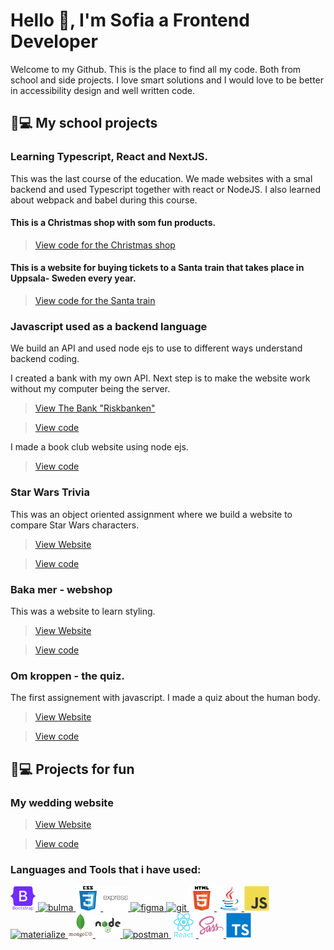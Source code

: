 
# Hello 👋, I'm Sofia a Frontend Developer
Welcome to my Github. This is the place to find all my code. Both from school and side projects. I love smart solutions and I would love to be better in accessibility design and well written code.

## 📓💻 My school projects

### Learning Typescript, React and NextJS.

This was the last course of the education. We made websites with a smal backend and used Typescript together with react or NodeJS. I also learned about webpack and babel during this course. 

#### This is a Christmas shop with som fun products.
> [View code for the Christmas shop ](https://github.com/SofiaLoven/Christmas-Shop)

#### This is a website for buying tickets to a Santa train that takes place in Uppsala- Sweden every year. 
> [View code for the Santa train ](https://github.com/SofiaLoven/Santa-train)


### Javascript used as a backend language
We build an API and used node ejs to use to different ways understand backend coding.

I created a bank with my own API. Next step is to make the website work without my computer being the server.

> [View The Bank "Riskbanken" ](https://sofialoven.github.io/bank-creating-API/public/index.html)

> [View code](https://github.com/SofiaLoven/bank-creating-API)

I made a book club website using node ejs.

> [View code](https://github.com/SofiaLoven/BokklubbMongoDB)

### Star Wars Trivia 
This was an object oriented assignment where we build a website to compare Star Wars characters.

>[View Website](https://sofialoven.github.io/Star-Wars-Trivia/)

> [View code](https://github.com/SofiaLoven/Star-Wars-Trivia)

### Baka mer - webshop
This was a website to learn styling. 

>[View Website](https://sofialoven.github.io/Baka-mer-webshop/)

> [View code](https://github.com/SofiaLoven/Baka-mer-webshop)

### Om kroppen - the quiz.
The first assignement with javascript. I made a quiz about the human body.

>[View Website](https://sofialoven.github.io/ankademin-quiz/quiz)

> [View code](https://github.com/SofiaLoven/ankademin-quiz)

## 💃💻 Projects for fun

### My wedding website

>[View Website](http://sofiaochmaxbrollop.se)

> [View code](https://github.com/SofiaLoven/wedding)

### Languages and Tools that i have used:
<p align="left"> <a href="https://getbootstrap.com" target="_blank" rel="noreferrer"> <img src="https://raw.githubusercontent.com/devicons/devicon/master/icons/bootstrap/bootstrap-plain-wordmark.svg" alt="bootstrap" width="40" height="40"/> </a> <a href="https://bulma.io/" target="_blank" rel="noreferrer"> <img src="https://raw.githubusercontent.com/gilbarbara/logos/804dc257b59e144eaca5bc6ffd16949752c6f789/logos/bulma.svg" alt="bulma" width="40" height="40"/> </a> <a href="https://www.w3schools.com/css/" target="_blank" rel="noreferrer"> <img src="https://raw.githubusercontent.com/devicons/devicon/master/icons/css3/css3-original-wordmark.svg" alt="css3" width="40" height="40"/> </a> <a href="https://expressjs.com" target="_blank" rel="noreferrer"> <img src="https://raw.githubusercontent.com/devicons/devicon/master/icons/express/express-original-wordmark.svg" alt="express" width="40" height="40"/> </a> <a href="https://www.figma.com/" target="_blank" rel="noreferrer"> <img src="https://www.vectorlogo.zone/logos/figma/figma-icon.svg" alt="figma" width="40" height="40"/> </a> <a href="https://git-scm.com/" target="_blank" rel="noreferrer"> <img src="https://www.vectorlogo.zone/logos/git-scm/git-scm-icon.svg" alt="git" width="40" height="40"/> </a> <a href="https://www.w3.org/html/" target="_blank" rel="noreferrer"> <img src="https://raw.githubusercontent.com/devicons/devicon/master/icons/html5/html5-original-wordmark.svg" alt="html5" width="40" height="40"/> </a> <a href="https://www.java.com" target="_blank" rel="noreferrer"> <img src="https://raw.githubusercontent.com/devicons/devicon/master/icons/java/java-original.svg" alt="java" width="40" height="40"/> </a> <a href="https://developer.mozilla.org/en-US/docs/Web/JavaScript" target="_blank" rel="noreferrer"> <img src="https://raw.githubusercontent.com/devicons/devicon/master/icons/javascript/javascript-original.svg" alt="javascript" width="40" height="40"/> </a> <a href="https://materializecss.com/" target="_blank" rel="noreferrer"> <img src="https://raw.githubusercontent.com/prplx/svg-logos/5585531d45d294869c4eaab4d7cf2e9c167710a9/svg/materialize.svg" alt="materialize" width="40" height="40"/> </a> <a href="https://www.mongodb.com/" target="_blank" rel="noreferrer"> <img src="https://raw.githubusercontent.com/devicons/devicon/master/icons/mongodb/mongodb-original-wordmark.svg" alt="mongodb" width="40" height="40"/> </a> <a href="https://nodejs.org" target="_blank" rel="noreferrer"> <img src="https://raw.githubusercontent.com/devicons/devicon/master/icons/nodejs/nodejs-original-wordmark.svg" alt="nodejs" width="40" height="40"/> </a> <a href="https://postman.com" target="_blank" rel="noreferrer"> <img src="https://www.vectorlogo.zone/logos/getpostman/getpostman-icon.svg" alt="postman" width="40" height="40"/> </a> <a href="https://reactjs.org/" target="_blank" rel="noreferrer"> <img src="https://raw.githubusercontent.com/devicons/devicon/master/icons/react/react-original-wordmark.svg" alt="react" width="40" height="40"/> </a> <a href="https://sass-lang.com" target="_blank" rel="noreferrer"> <img src="https://raw.githubusercontent.com/devicons/devicon/master/icons/sass/sass-original.svg" alt="sass" width="40" height="40"/> </a> <a href="https://www.typescriptlang.org/" target="_blank" rel="noreferrer"> <img src="https://raw.githubusercontent.com/devicons/devicon/master/icons/typescript/typescript-original.svg" alt="typescript" width="40" height="40"/> </a> </p>

